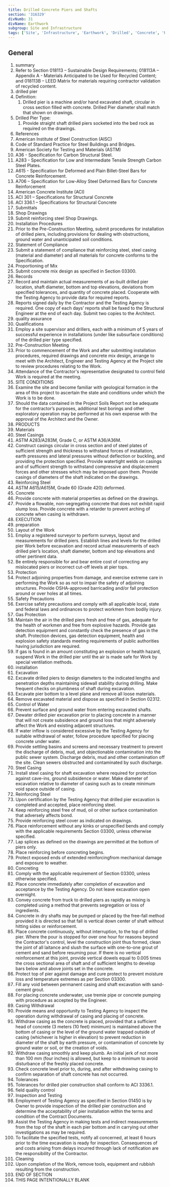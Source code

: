 ```yaml
---
title: Drilled Concrete Piers and Shafts
section: '316329'
divNumb: 31
divName: Earthwork
subgroup: Site and Infrastructure
tags: ['Site', 'Infrastructure', 'Earthwork', 'Drilled', 'Concrete', 'Piers', 'Shafts']
---
```



## General

   1. summary
   1. Refer to Section 018113 – Sustainable Design Requirements; 018113A – Appendix A - Materials Anticipated to be Used for Recycled Content; and 018113B – LEED Matrix for materials requiring contractor validation of recycled content.
   1. drilled pier
   1. Definition:
      1. Drilled pier is a machine and/or hand excavated shaft, circular in cross section filled with concrete. Drilled Pier diameter shall match that shown on drawings.
   1. Drilled Pier Type:
      1. Provide straight shaft drilled piers socketed into the bed rock as required on the drawings.
   1. References
   1. American Institute of Steel Construction (AISC)
   1. Code of Standard Practice for Steel Buildings and Bridges.
   1. American Society for Testing and Materials (ASTM)
   1. A36 - Specification for Carbon Structural Steel.
   1. A283 - Specification for Low and Intermediate Tensile Strength Carbon Steel Plates.
   1. A615 - Specification for Deformed and Plain Billet-Steel Bars for Concrete Reinforcement.
   1. A706 – Specification for Low-Alloy Steel Deformed Bars for Concrete Reinforcement
   1. American Concrete Institute (ACI)
   1. ACI 301 – Specifications for Structural Concrete
   1. ACI 336.1 – Specifications for Structural Concrete
   1. Submittals
   1. Shop Drawings
   1. Submit reinforcing steel Shop Drawings.
   1. Installation Procedures
   1. Prior to the Pre-Construction Meeting, submit procedures for installation of drilled piers, including provisions for dealing with obstructions, ground water and unanticipated soil conditions.
   1. Statement of Compliance
   1. Submit a statement of compliance that reinforcing steel, steel casing (material and diameter) and all materials for concrete conforms to the Specification.
   1. Proportioning of Mix
   1. Submit concrete mix design as specified in Section 03300.
   1. Records
   1. Record and maintain actual measurements of as-built drilled pier location, shaft diameter, bottom and top elevations, deviations from specified tolerances, and quantity of concrete placed. Cooperate with the Testing Agency to provide data for required reports.
   1. Reports signed daily by the Contractor and the Testing Agency is required. One copy of each days’ reports shall be faxed to the Structural Engineer at the end of each day. Submit two copies to the Architect.
   1. quality assurance
   1. Qualifications
   1. Employ a site supervisor and drillers, each with a minimum of 5 years of successful experience in installations (under like subsurface conditions) of the drilled pier type specified.
   1. Pre-Construction Meeting
   1. Prior to commencement of the Work and after submitting installation procedures, required drawings and concrete mix design, arrange to meet with the Architect, Engineer and Testing Agency at the Project site to review procedures relating to the Work.
   1. Attendance of the Contractor's representative designated to control field Work is required at the meeting.
   1. SITE CONDITIONS
   1. Examine the site and become familiar with geological formation in the area of this project to ascertain the state and conditions under which the Work is to be done.
   1. Should the data contained in the Project Soils Report not be adequate for the contractor’s purposes, additional test borings and other exploratory operation may be performed at his own expense with the approval of the Architect and the Owner.
   1. PRODUCTS
   1. Materials
   1. Steel Casings
   1. ASTM A283/A283M, Grade C, or ASTM A36/A36M.
   1. Construct casings circular in cross section and of steel plates of sufficient strength and thickness to withstand forces of installation, earth pressures and lateral pressures without deflection or buckling, and providing the protection specified. Provide watertight welds on casings and of sufficient strength to withstand compressive and displacement forces and other stresses which may be imposed upon them. Provide casings of diameters of the shaft indicated on the drawings.
   1. Reinforcing Steel
   1. ASTM A615/A615M, Grade 60 (Grade 420) deformed.
   1. Concrete
   1. Provide concrete with material properties as defined on the drawings.
   1. Provide a flowable, non-segregating concrete that does not exhibit rapid slump loss. Provide concrete with a retarder to prevent arching of concrete when casing is withdrawn.
   1. EXECUTION
   1. preparation
   1. Layout of the Work
   1. Employ a registered surveyor to perform surveys, layout and measurements for drilled piers. Establish lines and levels for the drilled pier Work before excavation and record actual measurements of each drilled pier’s location, shaft diameter, bottom and top elevations and other pertinent data.
   1. Be entirely responsible for and bear entire cost of correcting any mislocated piers or incorrect cut-off levels at pier tops.
   1. Protection
   1. Protect adjoining properties from damage, and exercise extreme care in performing the Work so as not to impair the safety of adjoining structures. Provide OSHA-approved barricading and/or fall protection around or over holes at all times.
   1. Safety Precautions
   1. Exercise safety precautions and comply with all applicable local, state and federal laws and ordinances to protect workmen from bodily injury.
   1. Gas Protection
   1. Maintain the air in the drilled piers fresh and free of gas, adequate for the health of workmen and free from explosive hazards. Provide gas detection equipment and constantly check the presence of gas in the shaft. Protection devices, gas detection equipment, health and explosion safety standards meeting requirements of public authorities having jurisdiction are required.
   1. If gas is found in an amount constituting an explosion or health hazard, suspend Work in the drilled pier until the air is made safe for Work by special ventilation methods.
   1. installation
   1. Excavation
   1. Excavate drilled piers to design diameters to the indicated lengths and penetration depths maintaining sidewall stability during drilling. Make frequent checks on plumbness of shaft during excavation.
   1. Excavate pier bottom to a level plane and remove all loose materials.
   1. Remove excavated material and dispose as specified in Section 02312.
   1. Control of Water
   1. Prevent surface and ground water from entering excavated shafts.
   1. Dewater drilled pier excavation prior to placing concrete in a manner that will not create subsidence and ground loss that might adversely affect the Work and existing adjacent structures.
   1. If water inflow is considered excessive by the Testing Agency for suitable withdrawal of water, follow procedure specified for placing concrete under water.
   1. Provide settling basins and screens and necessary treatment to prevent the discharge of debris, mud, and objectionable contamination into the public sewer system. Discharge debris, mud and other contamination off the site. Clean sewers obstructed and contaminated by such discharge.
   1. Steel Casing
   1. Install steel casing for shaft excavation where required for protection against cave-ins, ground subsidence or water. Make diameter of excavation relative to diameter of casing such as to create minimum void space outside of casing.
   1. Reinforcing Steel
   1. Upon certification by the Testing Agency that drilled pier excavation is completed and accepted, place reinforcing steel.
   1. Keep reinforcing steel free of mud, oil or other surface contamination that adversely affects bond.
   1. Provide reinforcing steel cover as indicated on drawings.
   1. Place reinforcement without any kinks or unspecified bends and comply with the applicable requirements Section 03300, unless otherwise specified.
   1. Lap splices as defined on the drawings are permitted at the bottom of piers only.
   1. Place reinforcing before concreting begins.
   1. Protect exposed ends of extended reinforcingfrom mechanical damage and exposure to weather.
   1. Concreting
   1. Comply with the applicable requirement of Section 03300, unless otherwise specified.
   1. Place concrete immediately after completion of excavation and acceptance by the Testing Agency. Do not leave excavation open overnight.
   1. Convey concrete from truck to drilled piers as rapidly as mixing is completed using a method that prevents segregation or loss of ingredients.
   1. Concrete in dry shafts may be pumped or placed by the free-fall method provided it is directed so that fall is vertical down center of shaft without hitting sides or reinforcement.
   1. Place concrete continuously, without interruption, to the top of drilled pier. Where the pour is stopped for over one hour for reasons beyond the Contractor's control, level the construction joint thus formed, clean the joint of all laitance and slush the surface with one-to-one grout of cement and sand before resuming pour. If there is no vertical reinforcement at this joint, provide vertical dowels equal to 0.005 times the cross sectional area of shaft and of sufficient lengths to develop bars below and above joints set in the concrete.
   1. Protect top of pier against damage and cure protect to prevent moisture loss and temperature extremes as per Section 03300.
   1. Fill any void between permanent casing and shaft excavation with sand-cement grout.
   1. For placing concrete underwater, use tremie pipe or concrete pumping with procedure as accepted by the Engineer.
   1. Casing Withdrawal
   1. Provide means and opportunity to Testing Agency to inspect the operation during withdrawal of casing and placing of concrete.
   1. Withdraw casing as the concrete is placed, provided that a sufficient head of concrete (3 meters (10 feet) minimum) is maintained above the bottom of casing or the level of the ground water trapped outside of casing (whichever is higher in elevation) to prevent reduction in diameter of the shaft by earth pressure, or contamination of concrete by ground water or soil, or the creation of voids.
   1. Withdraw casing smoothly and keep plumb. An initial jerk of not more than 100 mm (four inches) is allowed, but keep to a minimum to avoid disturbance of the freshly placed concrete.
   1. Check concrete level prior to, during, and after withdrawing casing to confirm separation of shaft concrete has not occurred.
   1. Tolerances
   1. Tolerances for drilled pier construction shall conform to ACI 3336.1.
   1. field quality control
   1. Inspection and Testing
   1. Employment of Testing Agency as specified in Section 01450 is by Owner to provide inspection of the drilled pier construction and determine the acceptability of pier installation within the terms and condition of the Contract Documents.
   1. Assist the Testing Agency in making tests and indirect measurements from the top of the shaft in each pier bottom and in carrying out other investigations as may be required.
   1. To facilitate the specified tests, notify all concerned, at least 6 hours prior to the time excavation is ready for inspection. Consequences of and costs arising from delays incurred through lack of notification are the responsibility of the Contractor.
   1. Cleaning
   1. Upon completion of the Work, remove tools, equipment and rubbish resulting from the construction.
   1. END OF SECTION
   1. THIS PAGE INTENTIONALLY BLANK 

